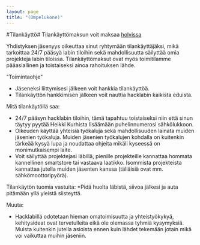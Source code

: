```yaml
---
layout: page
title: "(Ompelukone)"
---
```

#Tilankäyttö#
Tilankäyttömaksun voit maksaa <a href="https://holvi.com/shop/hacklabmikkeli/">holvissa</a>

Yhdistyksen jäsenyys oikeuttaa sinut ryhtymään tilankäyttäjäksi, mikä tarkoittaa 24/7 pääsyä labin tiloihin sekä mahdollisuutta säilyttää omia projekteja labin tiloissa. Tilankäyttömaksut ovat myös toimitilamme pääasiallinen ja toistaiseksi ainoa rahoituksen lähde.

"Toimintaohje"
* Jäseneksi liittymisesi jälkeen voit hankkia tilankäyttöä.
* Tilankäyttön hankkimisen jälkeen voit nauttia hacklabin kaikista eduista.

Mitä tilankäytöllä saa:
* 24/7 pääsyn hacklabin tiloihin, tämä tapahtuu toistaiseksi niin että sinun täytyy pyytää Heikki Kurhista lisäämään puhelinnumerosi sähkölukkoon.
* Oikeuden käyttää yhteisiä työkaluja sekä mahdollisuuden lainata muiden jäsenien työkaluja. Muiden jäsenien työkalujen kohdalla on kuitenkin tärkeää kysyä lupa ja noudattaa ohjeita mikäli kyseessä on monimutkaisempi laite.
* Voit säilyttää projektejasi läbillä, pienille projekteille kannattaa hommata kannellinen smartstore tai vastaava laatikko. Isommista projekteista kannattaa jutella muiden jäsenten kanssa (tälläisiä ovat mm. sähkömoottoripyörä).


Tilankäytön tuomia vastuita:
*Pidä huolta läbistä, siivoa jälkesi ja auta pitämään yllä yleistä siisteyttä.

Muuta:
* Hacklabillä odotetaan hieman omatoimisuutta ja yhteistyökykyä, kehitysideat ovat tervetulleita eikä ole olemassa tyhmiä kysymyksiä. Muista kuitenkin jutella asioista ennen kuin lähdet tekemään jotain mikä voi vaikuttaa muihin jäseniin.
